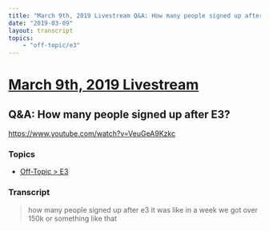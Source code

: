 ```yaml
---
title: "March 9th, 2019 Livestream Q&A: How many people signed up after E3?"
date: "2019-03-09"
layout: transcript
topics:
    - "off-topic/e3"
---
```

# [March 9th, 2019 Livestream](../2019-03-09.md)
## Q&A: How many people signed up after E3?
https://www.youtube.com/watch?v=VeuGeA9Kzkc

### Topics
* [Off-Topic > E3](../topics/off-topic/e3.md)

### Transcript

> how many people signed up after e3 it was like in a week we got over 150k or something like that
